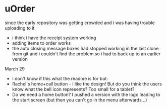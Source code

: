 # uOrder
since the early repository was getting crowded and i was having trouble uploading to it

 - i think i have the receipt system working
 - adding items to order works
 - the auto closing message boxes had stopped working in the last clone from git and i couldn't find the problem so i had to back up to an earlier version
 
 March 29
- I don't know if this what the readme is for but:
- Rachel's home+call button - I like the design! But do you think the users know what the bell icon represents? Too small for a tablet?
- Do we need a home button? I pushed a version with the logo leading to the start screen (but then you can't go in the menu afterwards...)

